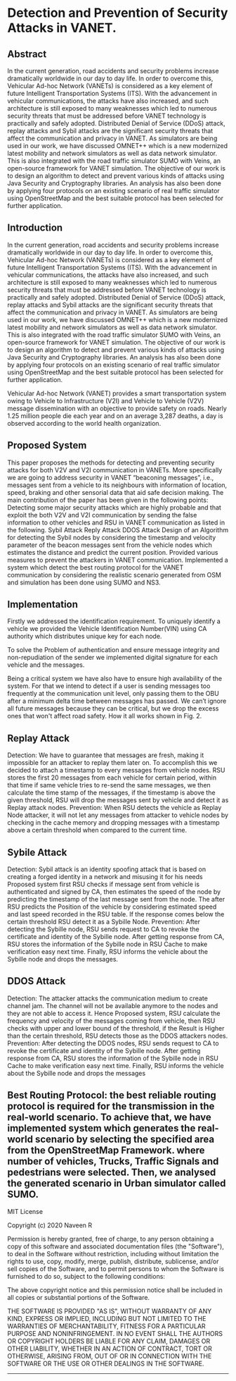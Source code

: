 # Detection and Prevention of Security Attacks in VANET.



## Abstract
In the current generation, road accidents and security problems increase dramatically worldwide in our day to day life. In order to overcome this, Vehicular Ad-hoc Network (VANETs) is considered as a key element of future Intelligent Transportation Systems (ITS). With the advancement in vehicular communications, the attacks have also increased, and such architecture is still exposed to many weaknesses which led to numerous security threats that must be addressed before VANET technology is practically and safely adopted. Distributed Denial of Service (DDoS) attack, replay attacks and Sybil attacks are the significant security threats that affect the communication and privacy in VANET. As simulators are being used in our work, we have discussed OMNET++ which is a new modernized latest mobility and network simulators as well as data network simulator. This is also integrated with the road traffic simulator SUMO with Veins, an open-source framework for VANET simulation. The objective of our work is to design an algorithm to detect and prevent various kinds of attacks using Java Security and Cryptography libraries. An analysis has also been done by applying four protocols on an existing scenario of real traffic simulator using OpenStreetMap and the best suitable protocol has been selected for further application.

## Introduction
In the current generation, road accidents and security problems increase dramatically worldwide in our day to day life. In order to overcome this, Vehicular Ad-hoc Network (VANETs) is considered as a key element of future Intelligent Transportation Systems (ITS). With the advancement in vehicular communications, the attacks have also increased, and such architecture is still exposed to many weaknesses which led to numerous security threats that must be addressed before VANET technology is practically and safely adopted. Distributed Denial of Service (DDoS) attack, replay attacks and Sybil attacks are the significant security threats that affect the communication and privacy in VANET. As simulators are being used in our work, we have discussed OMNET++ which is a new modernized latest mobility and network simulators as well as data network simulator. This is also integrated with the road traffic simulator SUMO with Veins, an open-source framework for VANET simulation. The objective of our work is to design an algorithm to detect and prevent various kinds of attacks using Java Security and Cryptography libraries. An analysis has also been done by applying four protocols on an existing scenario of real traffic simulator using OpenStreetMap and the best suitable protocol has been selected for further application.

Vehicular Ad-hoc Network (VANET) provides a smart transportation system owing to Vehicle to Infrastructure (V2I) and Vehicle to Vehicle (V2V) message dissemination with an objective to provide safety on roads. Nearly 1.25 million people die each year and on an average 3,287 deaths, a day is observed according to the world health organization. 

## Proposed System
This paper proposes the methods for detecting and preventing security attacks for both V2V and V2I communication in VANETs. More specifically we are going to address security in VANET “beaconing messages”, i.e., messages sent from a vehicle to its neighbours with information of location, speed, braking and other sensorial data that aid safe decision making.
The main contribution of the paper has been given in the following points:
 
Detecting some major security attacks which are highly probable and that exploit the both V2V and V2I communication by sending the false information to other vehicles and RSU in VANET communication as listed in the following.
Sybil Attack
Reply Attack
DDOS Attack
Design of an Algorithm for detecting the Sybil nodes by considering the timestamp and velocity parameter of the beacon messages sent from the vehicle nodes which estimates the distance and predict the current position.
Provided various measures to prevent the attackers in VANET communication.
Implemented a system which detect the best routing protocol for the VANET communication by considering the realistic scenario generated from OSM and simulation has been done using SUMO and NS3.


## Implementation
Firstly we addressed the identification requirement. To uniquely identify a vehicle we provided the Vehicle Identification Number(VIN) using CA authority which distributes unique key for each node.

To solve the Problem of authentication and ensure message integrity and non-repudiation of the sender we implemented digital signature for each vehicle and the messages.

Being a critical system we have also have to ensure high availability of the system. For that we intend to detect if a user is sending messages too frequently at the communication unit level, only passing them to the OBU after a minimum delta time between messages has passed. We can’t ignore all future messages because they can be critical, but we drop the excess ones that won't affect road safety. How it all works shown in Fig. 2.


## Replay Attack

Detection: We have to guarantee that messages are fresh, making it impossible for an attacker to replay them later on. To accomplish this we decided to attach a timestamp to every messages from vehicle nodes. RSU stores the first 20 messages from each vehicle for certain period, within that time if same vehicle tries to re-send the same messages, we then calculate the time stamp of the messages, if the timestamp is above the given threshold, RSU will drop the messages sent by vehicle and detect it as Replay attack nodes.
Prevention: When RSU detects the vehicle as Replay Node attacker, it will not let any messages from attacker to vehicle nodes by checking in the cache memory and dropping messages with a timestamp above a certain threshold when compared to the current time.

## Sybile Attack

Detection: Sybil attack is an identity spoofing attack that is based on creating a forged identity in a network and misusing it for his needs Proposed system first RSU checks if message sent from vehicle is authenticated and signed by CA, then estimates the speed of the node by predicting the timestamp of the last message sent from the node. The after RSU predicts the Position of the vehicle by considering estimated speed and last speed recorded in the RSU table. If the response comes below the certain threshold RSU detect it as a Sybille Node.
Prevention: After detecting the Sybille node, RSU sends request to CA to revoke the certificate and identity of the Sybille node. After getting response from CA, RSU stores the information of the Sybille node in RSU Cache to make verification easy next time. Finally, RSU informs the vehicle about the Sybille node and drops the messages.

## DDOS Attack
Detection: The attacker attacks the communication medium to create channel jam. The channel will not be available anymore to the nodes and they are not able to access it. Hence Proposed system, RSU calculate the frequency and velocity of the messages coming from vehicle, then RSU checks with upper and lower bound of the threshold, if the Result is Higher than the certain threshold, RSU detects those as the DDOS attackers nodes.
Prevention: After detecting the DDOS nodes, RSU sends request to CA to revoke the certificate and identity of the Sybille node. After getting response from CA, RSU stores the information of the Sybille node in RSU Cache to make verification easy next time. Finally, RSU informs the vehicle about the Sybille node and drops the messages

Best Routing Protocol: the best reliable routing protocol is required for the transmission in the real-world scenario. To achieve that, we have implemented system which generates the real-world scenario by selecting the specified area from the OpenStreetMap Framework. where number of vehicles, Trucks, Traffic Signals and pedestrians were selected. Then, we analysed the generated scenario in Urban simulator called SUMO.
------------------------------------------------------------------------
MIT License

Copyright (c) 2020 Naveen R

Permission is hereby granted, free of charge, to any person obtaining a copy
of this software and associated documentation files (the "Software"), to deal
in the Software without restriction, including without limitation the rights
to use, copy, modify, merge, publish, distribute, sublicense, and/or sell
copies of the Software, and to permit persons to whom the Software is
furnished to do so, subject to the following conditions:

The above copyright notice and this permission notice shall be included in all
copies or substantial portions of the Software.

THE SOFTWARE IS PROVIDED "AS IS", WITHOUT WARRANTY OF ANY KIND, EXPRESS OR
IMPLIED, INCLUDING BUT NOT LIMITED TO THE WARRANTIES OF MERCHANTABILITY,
FITNESS FOR A PARTICULAR PURPOSE AND NONINFRINGEMENT. IN NO EVENT SHALL THE
AUTHORS OR COPYRIGHT HOLDERS BE LIABLE FOR ANY CLAIM, DAMAGES OR OTHER
LIABILITY, WHETHER IN AN ACTION OF CONTRACT, TORT OR OTHERWISE, ARISING FROM,
OUT OF OR IN CONNECTION WITH THE SOFTWARE OR THE USE OR OTHER DEALINGS IN THE
SOFTWARE.

------------------------------------------------------------------------------
